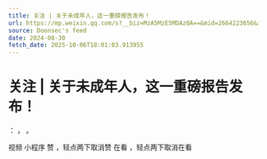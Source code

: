 ```yaml
---
title: 关注 | 关于未成年人，这一重磅报告发布！
url: https://mp.weixin.qq.com/s?__biz=MzA5MzE5MDAzOA==&mid=2664223656&idx=6&sn=6af280c36e2149677b38cfda148ef7cc
source: Doonsec's feed
date: 2024-08-30
fetch_date: 2025-10-06T18:01:03.913955
---
```


# 关注 | 关于未成年人，这一重磅报告发布！

：
，
。

视频
小程序
赞
，轻点两下取消赞
在看
，轻点两下取消在看